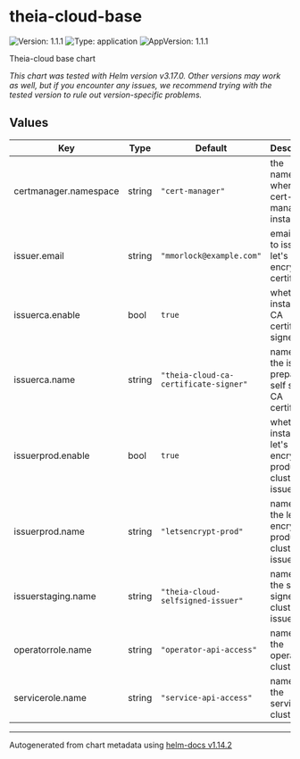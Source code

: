 # theia-cloud-base

![Version: 1.1.1](https://img.shields.io/badge/Version-1.1.1-informational?style=flat-square) ![Type: application](https://img.shields.io/badge/Type-application-informational?style=flat-square) ![AppVersion: 1.1.1](https://img.shields.io/badge/AppVersion-1.1.1-informational?style=flat-square)

Theia-cloud base chart

*This chart was tested with Helm version v3.17.0.*
*Other versions may work as well, but if you encounter any issues, we recommend trying with the tested version to rule out version-specific problems.*

## Values

| Key | Type | Default | Description |
|-----|------|---------|-------------|
| certmanager.namespace | string | `"cert-manager"` | the namespace where the cert-manager is installed |
| issuer.email | string | `"mmorlock@example.com"` | email used to issue let's encrypt certificates |
| issuerca.enable | bool | `true` | whether to install the CA certificate signer |
| issuerca.name | string | `"theia-cloud-ca-certificate-signer"` | name for the issuer preparing a self signed CA certificate |
| issuerprod.enable | bool | `true` | whether to install the let's encrypt production cluster issuer |
| issuerprod.name | string | `"letsencrypt-prod"` | name for the let's encrypt production cluster issuer |
| issuerstaging.name | string | `"theia-cloud-selfsigned-issuer"` | name for the self signed cluster issuer |
| operatorrole.name | string | `"operator-api-access"` | name for the operator's cluster role |
| servicerole.name | string | `"service-api-access"` | name for the services' cluster role |

----------------------------------------------
Autogenerated from chart metadata using [helm-docs v1.14.2](https://github.com/norwoodj/helm-docs/releases/v1.14.2)

